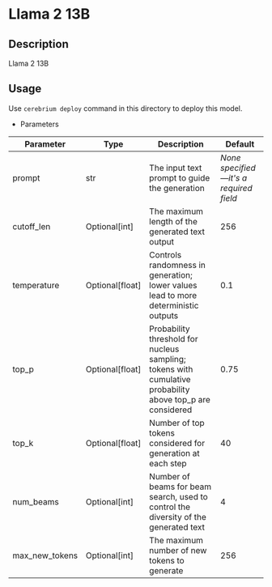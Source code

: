 # Llama 2 13B

## Description

Llama 2 13B

## Usage

Use `cerebrium deploy` command in this directory to deploy this model.

- Parameters

| Parameter      | Type            | Description                                                                                               | Default                                |
|----------------|-----------------|-----------------------------------------------------------------------------------------------------------|----------------------------------------|
| prompt         | str             | The input text prompt to guide the generation                                                             | *None specified—it's a required field* |
| cutoff_len     | Optional[int]   | The maximum length of the generated text output                                                           | 256                                    |
| temperature    | Optional[float] | Controls randomness in generation; lower values lead to more deterministic outputs                        | 0.1                                    |
| top_p          | Optional[float] | Probability threshold for nucleus sampling; tokens with cumulative probability above top_p are considered | 0.75                                   |
| top_k          | Optional[float] | Number of top tokens considered for generation at each step                                               | 40                                     |
| num_beams      | Optional[int]   | Number of beams for beam search, used to control the diversity of the generated text                      | 4                                      |
| max_new_tokens | Optional[int]   | The maximum number of new tokens to generate                                                              | 256                                    |